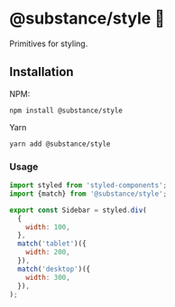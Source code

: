 # @substance/style 🧬

Primitives for styling.

## Installation

NPM:

```
npm install @substance/style
```

Yarn

```
yarn add @substance/style
```

### Usage

```jsx
import styled from 'styled-components';
import {match} from '@substance/style';

export const Sidebar = styled.div(
  {
    width: 100,
  },
  match('tablet')({
    width: 200,
  }),
  match('desktop')({
    width: 300,
  }),
);
```
